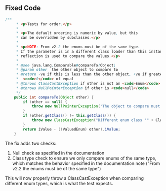 ## Fixed Code
```java
/**
     * <p>Tests for order.</p>
     *
     * <p>The default ordering is numeric by value, but this
     * can be overridden by subclasses.</p>
     *
     * <p>NOTE: From v2.2 the enums must be of the same type.
     * If the parameter is in a different class loader than this instance,
     * reflection is used to compare the values.</p>
     *
     * @see java.lang.Comparable#compareTo(Object)
     * @param other  the other object to compare to
     * @return -ve if this is less than the other object, +ve if greater than,
     *  <code>0</code> of equal
     * @throws ClassCastException if other is not an <code>Enum</code>
     * @throws NullPointerException if other is <code>null</code>
     */
    public int compareTo(Object other) {
        if (other == null) {
            throw new NullPointerException("The object to compare must not be null");
        }
        if (other.getClass() != this.getClass()) {
            throw new ClassCastException("Different enum class '" + ClassUtils.getShortClassName(other.getClass()) + "'");
        }
        return iValue - ((ValuedEnum) other).iValue;
    }
```

The fix adds two checks:
1. Null check as specified in the documentation
2. Class type check to ensure we only compare enums of the same type, which matches the behavior specified in the documentation note ("From v2.2 the enums must be of the same type")

This will now properly throw a ClassCastException when comparing different enum types, which is what the test expects.